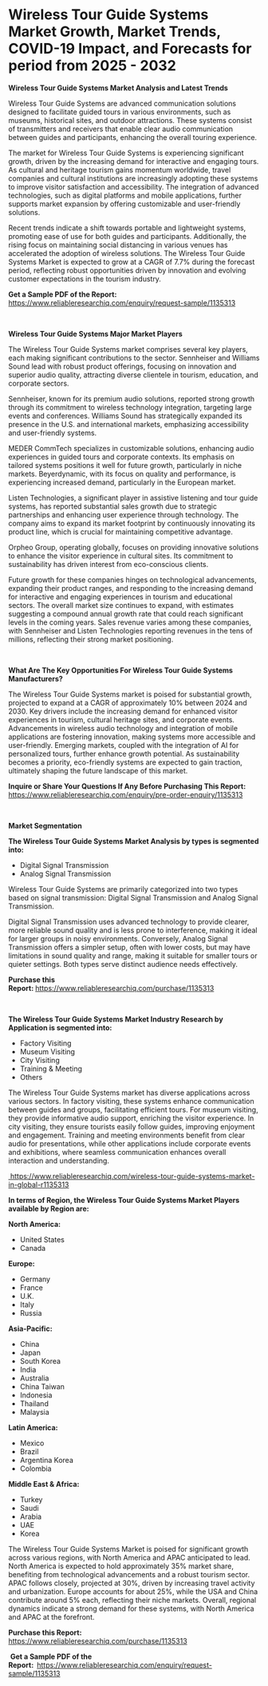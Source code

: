 <p><h1>Wireless Tour Guide Systems Market Growth, Market Trends, COVID-19 Impact, and Forecasts for period from 2025 - 2032</h1></p><p><strong>Wireless Tour Guide Systems Market Analysis and Latest Trends</strong></p>
<p><p>Wireless Tour Guide Systems are advanced communication solutions designed to facilitate guided tours in various environments, such as museums, historical sites, and outdoor attractions. These systems consist of transmitters and receivers that enable clear audio communication between guides and participants, enhancing the overall touring experience. </p><p>The market for Wireless Tour Guide Systems is experiencing significant growth, driven by the increasing demand for interactive and engaging tours. As cultural and heritage tourism gains momentum worldwide, travel companies and cultural institutions are increasingly adopting these systems to improve visitor satisfaction and accessibility. The integration of advanced technologies, such as digital platforms and mobile applications, further supports market expansion by offering customizable and user-friendly solutions.</p><p>Recent trends indicate a shift towards portable and lightweight systems, promoting ease of use for both guides and participants. Additionally, the rising focus on maintaining social distancing in various venues has accelerated the adoption of wireless solutions. The Wireless Tour Guide Systems Market is expected to grow at a CAGR of 7.7% during the forecast period, reflecting robust opportunities driven by innovation and evolving customer expectations in the tourism industry.</p></p>
<p><strong>Get a Sample PDF of the Report:&nbsp;</strong> <a href="https://www.reliableresearchiq.com/enquiry/request-sample/1135313?utm_campaign=3457&utm_medium=2&utm_source=Github&utm_content=ia&utm_term=15042025&utm_id=wireless-tour-guide-systems">https://www.reliableresearchiq.com/enquiry/request-sample/1135313</a></p>
<p>&nbsp;</p>
<p><strong>Wireless Tour Guide Systems Major Market Players</strong></p>
<p><p>The Wireless Tour Guide Systems market comprises several key players, each making significant contributions to the sector. Sennheiser and Williams Sound lead with robust product offerings, focusing on innovation and superior audio quality, attracting diverse clientele in tourism, education, and corporate sectors. </p><p>Sennheiser, known for its premium audio solutions, reported strong growth through its commitment to wireless technology integration, targeting large events and conferences. Williams Sound has strategically expanded its presence in the U.S. and international markets, emphasizing accessibility and user-friendly systems.</p><p>MEDER CommTech specializes in customizable solutions, enhancing audio experiences in guided tours and corporate contexts. Its emphasis on tailored systems positions it well for future growth, particularly in niche markets. Beyerdynamic, with its focus on quality and performance, is experiencing increased demand, particularly in the European market.</p><p>Listen Technologies, a significant player in assistive listening and tour guide systems, has reported substantial sales growth due to strategic partnerships and enhancing user experience through technology. The company aims to expand its market footprint by continuously innovating its product line, which is crucial for maintaining competitive advantage.</p><p>Orpheo Group, operating globally, focuses on providing innovative solutions to enhance the visitor experience in cultural sites. Its commitment to sustainability has driven interest from eco-conscious clients.</p><p>Future growth for these companies hinges on technological advancements, expanding their product ranges, and responding to the increasing demand for interactive and engaging experiences in tourism and educational sectors. The overall market size continues to expand, with estimates suggesting a compound annual growth rate that could reach significant levels in the coming years. Sales revenue varies among these companies, with Sennheiser and Listen Technologies reporting revenues in the tens of millions, reflecting their strong market positioning.</p></p>
<p>&nbsp;</p>
<p><strong>What Are The Key Opportunities For Wireless Tour Guide Systems Manufacturers?</strong></p>
<p><p>The Wireless Tour Guide Systems market is poised for substantial growth, projected to expand at a CAGR of approximately 10% between 2024 and 2030. Key drivers include the increasing demand for enhanced visitor experiences in tourism, cultural heritage sites, and corporate events. Advancements in wireless audio technology and integration of mobile applications are fostering innovation, making systems more accessible and user-friendly. Emerging markets, coupled with the integration of AI for personalized tours, further enhance growth potential. As sustainability becomes a priority, eco-friendly systems are expected to gain traction, ultimately shaping the future landscape of this market.</p></p>
<p><strong>Inquire or Share Your Questions If Any Before Purchasing This Report:</strong> <a href="https://www.reliableresearchiq.com/enquiry/pre-order-enquiry/1135313?utm_campaign=3457&utm_medium=2&utm_source=Github&utm_content=ia&utm_term=15042025&utm_id=wireless-tour-guide-systems">https://www.reliableresearchiq.com/enquiry/pre-order-enquiry/1135313</a></p>
<p>&nbsp;</p>
<p><strong>Market Segmentation</strong></p>
<p><strong>The Wireless Tour Guide Systems Market Analysis by types is segmented into:</strong></p>
<p><ul><li>Digital Signal Transmission</li><li>Analog Signal Transmission</li></ul></p>
<p><p>Wireless Tour Guide Systems are primarily categorized into two types based on signal transmission: Digital Signal Transmission and Analog Signal Transmission. </p><p>Digital Signal Transmission uses advanced technology to provide clearer, more reliable sound quality and is less prone to interference, making it ideal for larger groups in noisy environments. Conversely, Analog Signal Transmission offers a simpler setup, often with lower costs, but may have limitations in sound quality and range, making it suitable for smaller tours or quieter settings. Both types serve distinct audience needs effectively.</p></p>
<p><strong>Purchase this Report:&nbsp;</strong><a href="https://www.reliableresearchiq.com/purchase/1135313?utm_campaign=3457&utm_medium=2&utm_source=Github&utm_content=ia&utm_term=15042025&utm_id=wireless-tour-guide-systems">https://www.reliableresearchiq.com/purchase/1135313</a></p>
<p>&nbsp;</p>
<p><strong>The Wireless Tour Guide Systems Market Industry Research by Application is segmented into:</strong></p>
<p><ul><li>Factory Visiting</li><li>Museum Visiting</li><li>City Visiting</li><li>Training & Meeting</li><li>Others</li></ul></p>
<p><p>The Wireless Tour Guide Systems market has diverse applications across various sectors. In factory visiting, these systems enhance communication between guides and groups, facilitating efficient tours. For museum visiting, they provide informative audio support, enriching the visitor experience. In city visiting, they ensure tourists easily follow guides, improving enjoyment and engagement. Training and meeting environments benefit from clear audio for presentations, while other applications include corporate events and exhibitions, where seamless communication enhances overall interaction and understanding.</p></p>
<p><a href="https://www.reliableresearchiq.com/wireless-tour-guide-systems-market-in-global-r1135313?utm_campaign=3457&utm_medium=2&utm_source=Github&utm_content=ia&utm_term=15042025&utm_id=wireless-tour-guide-systems">&nbsp;https://www.reliableresearchiq.com/wireless-tour-guide-systems-market-in-global-r1135313</a></p>
<p><strong>In terms of Region, the Wireless Tour Guide Systems Market Players available by Region are:</strong></p>
<p>
    <p> <strong> North America: </strong>
        <ul>
            <li>United States</li>
            <li>Canada</li>
        </ul>
        </p> 
    <p> <strong> Europe: </strong>
        <ul>
            <li>Germany</li>
            <li>France</li>
            <li>U.K.</li>
            <li>Italy</li>
            <li>Russia</li>
        </ul>
        </p> 
    <p> <strong> Asia-Pacific: </strong>
        <ul>
            <li>China</li>
            <li>Japan</li>
            <li>South Korea</li>
            <li>India</li>
            <li>Australia</li>
            <li>China Taiwan</li>
            <li>Indonesia</li>
            <li>Thailand</li>
            <li>Malaysia</li>
        </ul>
        </p> 
    <p> <strong> Latin America: </strong>
        <ul>
            <li>Mexico</li>
            <li>Brazil</li>
            <li>Argentina Korea</li>
            <li>Colombia</li>
        </ul>
        </p> 
    <p> <strong> Middle East & Africa: </strong>
        <ul>
            <li>Turkey</li>
            <li>Saudi</li>
            <li>Arabia</li>
            <li>UAE</li>
            <li>Korea</li>
        </ul>
    </p>
    </p>
<p><p>The Wireless Tour Guide Systems Market is poised for significant growth across various regions, with North America and APAC anticipated to lead. North America is expected to hold approximately 35% market share, benefiting from technological advancements and a robust tourism sector. APAC follows closely, projected at 30%, driven by increasing travel activity and urbanization. Europe accounts for about 25%, while the USA and China contribute around 5% each, reflecting their niche markets. Overall, regional dynamics indicate a strong demand for these systems, with North America and APAC at the forefront.</p></p>
<p><strong>Purchase this Report: </strong><a href="https://www.reliableresearchiq.com/purchase/1135313?utm_campaign=3457&utm_medium=2&utm_source=Github&utm_content=ia&utm_term=15042025&utm_id=wireless-tour-guide-systems">https://www.reliableresearchiq.com/purchase/1135313</a></p>
<p>&nbsp;<strong>Get a Sample PDF of the Report:&nbsp;&nbsp;</strong><a href="https://www.reliableresearchiq.com/enquiry/request-sample/1135313?utm_campaign=3457&utm_medium=2&utm_source=Github&utm_content=ia&utm_term=15042025&utm_id=wireless-tour-guide-systems">https://www.reliableresearchiq.com/enquiry/request-sample/1135313</a></p>
<p><strong></strong></p>
<p><p></p><p></p><p></p></p>